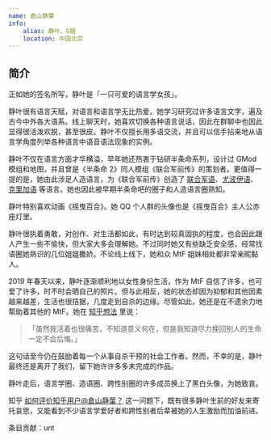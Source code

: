 ```yaml
---
name: 倉山静葉
info:
    alias: 静叶、G姐
    location: 中国北京
---
```


## 简介

正如她的签名所写，静叶是「一只可爱的语言学女孩」。

静叶很有语言天赋，对语言和语言学无比热爱。她学习研究过许多语言文字，遍及古今中外各大语系。线上聊天时，她喜欢切换各种语言说话，因此在群聊中也因此显得很活泼欢脱，甚至很皮。静叶不仅擅长用多语交流，并且可以信手拈来地从语言学角度列举各种语言中语音语法现象的实例。

静叶不仅在语言方面才华横溢，早年她还热衷于钻研半条命系列，设计过 GMod 模组和地图，并且曾是《半条命 2》同人模组《联合军前传》的策划者。更值得一提的是，她由此涉足人造语言，为《联合军前传》创造了 [联合军语](https://yuyan.fandom.com/zh/wiki/联合军语)、[尤波伊语](https://yuyan.fandom.com/zh/wiki/尤波伊语)、[克里加语](https://yuyan.fandom.com/zh/wiki/克里加语) 等语言。她也因此被早期半条命吧的圈子和人造语言圈熟知。

静叶特别喜欢动画《摇曳百合》。她 QQ 个人群的头像也是《摇曳百合》主人公赤座灯里。

静叶很执着勇敢，对创作、对生活都如此，有时达到较真固执的程度，也会因此跟人产生一些不愉快，但大家大多会理解她。不过同时她又有些缺乏安全感，经常找语圈她熟识的几位姐姐撒娇。不论线上线下，她和众 MtF 姐妹相处都非常亲昵黏人。

2019 年春天以来，静叶逐渐顺利地以女性身份生活，作为 MtF 自信了许多，也可爱了许多，时不时会晒自己的照片。但与此相反，她的状态却因为抑郁和其他因素越来越差，生活也很拮据，几度走到自杀的边缘。尽管如此，她还是在不遗余力地帮助着其他的 MtF。她在 [知乎想法](https://www.zhihu.com/pin/1091048372731047936) 里说：

> 「虽然我活着也很痛苦，不知道意义何在，但是我知道尽力挽回别人的生命一定不会后悔。」

这句话至今仍在鼓励着每一个从事自杀干预的社会工作者。然而，不幸的是，静叶最终还是离开了我们，留下她许许多多未完成的作品。

静叶走后，语言学圈、造语圈、跨性别圈的许多成员换上了黑白头像，为她致哀。

知乎 [如何评价知乎用户@倉山静葉？](https://www.zhihu.com/question/307482232) 这一问题下，既有很多静叶生前的好友来寄托哀思，又能看到不少语言学爱好者和跨性别者后辈被她的人生激励而加油前进。

条目贡献：unt

